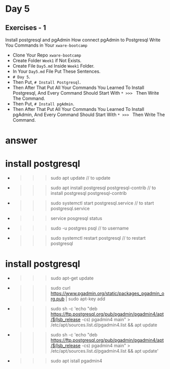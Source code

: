 # Day 5
## Exercises - 1
Install postgresql and pgAdmin
How connect pgAdmin to Postgresql
Write You Commands in Your `xware-bootcamp`
* Clone Your Repo `xware-bootcamp`
* Create Folder `Week1` if Not Exists.
* Create File `Day5.md` Inside `Week1` Folder.
* In Your `Day5.md` File Put These Sentences.
* `# Day 5`.
* Then Put, `# Install Postgresql`.
* Then After That Put All Your Commands You Learned To Install Postgresql, And Every Command Should Start With `* >>> ` Then Write The Command.
* Then Put, `# Install pgAdmin`.
* Then After That Put All Your Commands You Learned To Install pgAdmin, And Every Command Should Start With `* >>> ` Then Write The Command.
# answer
   
# install postgresql 
* >>>  sudo apt update
// to update
* >>>  sudo apt install postgresql postgresql-contrib
// to install postgresql postgresql-contrib
* >>>  sudo systemctl start postgresql.service
// to start postgresql.service
* >>>  service posgresql status
* >>>  sudo -u postgres psql
// to username
* >>>  sudo systemctl restart postgresql
// to restart postgresql

# install postgresql 
* >>>  sudo apt-get update 
* >>> sudo curl https://www.pgadmin.org/static/packages_pgadmin_org.pub | sudo apt-key add
* >>>  sudo sh -c 'echo "deb https://ftp.postgresql.org/pub/pgadmin/pgadmin4/apt/$(lsb_release -cs) pgadmin4 main" > /etc/apt/sources.list.d/pgadmin4.list && apt update
* >>> sudo sh -c 'echo "deb https://ftp.postgresql.org/pub/pgadmin/pgadmin4/apt/$(lsb_release -cs) pgadmin4 main" > /etc/apt/sources.list.d/pgadmin4.list && apt update'
* >>> sudo apt istall pgadmin4
